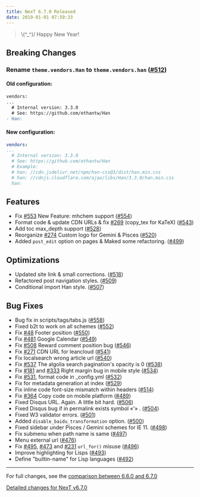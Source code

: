 ```yaml
---
title: NexT 6.7.0 Released
date: 2019-01-01 07:59:33
---
```


> \\(^_^)/ Happy New Year!

## Breaking Changes

### Rename `theme.vendors.Han` to `theme.vendors.han` ([#512](https://github.com/theme-next/hexo-theme-next/pull/512))

#### Old configuration:

```diff
vendors:
...
  # Internal version: 3.3.0
  # See: https://github.com/ethantw/Han
- Han:
```

#### New configuration:

```yml
vendors:
...
  # Internal version: 3.3.0
  # See: https://github.com/ethantw/Han
  # Example:
  # han: //cdn.jsdelivr.net/npm/han-css@3/dist/han.min.css
  # han: //cdnjs.cloudflare.com/ajax/libs/Han/3.3.0/han.min.css
  han:
```

## Features

- Fix [#553](https://github.com/theme-next/hexo-theme-next/pull/553) New Feature: mhchem support ([#554](https://github.com/theme-next/hexo-theme-next/pull/554))
- Format code & update CDN URLs & fix [#269](https://github.com/theme-next/hexo-theme-next/pull/269) (copy_tex for KaTeX) ([#543](https://github.com/theme-next/hexo-theme-next/pull/543))
- Add toc max_depth support ([#528](https://github.com/theme-next/hexo-theme-next/pull/528))
- Reorganize [#274](https://github.com/theme-next/hexo-theme-next/pull/274) Custom logo for Gemini & Pisces ([#520](https://github.com/theme-next/hexo-theme-next/pull/520))
- Added `post_edit` option on pages & Maked some refactoring. ([#499](https://github.com/theme-next/hexo-theme-next/pull/499))

## Optimizations

- Updated site link & small corrections. ([#518](https://github.com/theme-next/hexo-theme-next/pull/518))
- Refactored post navigation styles. ([#509](https://github.com/theme-next/hexo-theme-next/pull/509))
- Conditional import Han style. ([#507](https://github.com/theme-next/hexo-theme-next/pull/507))


## Bug Fixes

- Bug fix in scripts/tags/tabs.js ([#558](https://github.com/theme-next/hexo-theme-next/pull/558))
- Fixed b2t to work on all schemes ([#552](https://github.com/theme-next/hexo-theme-next/pull/552))
- Fix [#48](https://github.com/theme-next/hexo-theme-next/pull/48) Footer position ([#550](https://github.com/theme-next/hexo-theme-next/pull/550))
- Fix [#481](https://github.com/theme-next/hexo-theme-next/pull/481) Google Calendar ([#549](https://github.com/theme-next/hexo-theme-next/pull/549))
- Fix [#508](https://github.com/theme-next/hexo-theme-next/pull/508) Reward comment position bug ([#546](https://github.com/theme-next/hexo-theme-next/pull/546))
- Fix [#271](https://github.com/theme-next/hexo-theme-next/pull/271) CDN URL for leancloud ([#541](https://github.com/theme-next/hexo-theme-next/pull/541))
- Fix localsearch wrong article url ([#540](https://github.com/theme-next/hexo-theme-next/pull/540))
- Fix [#537](https://github.com/theme-next/hexo-theme-next/pull/537) The algolia search pagination's opacity is 0 ([#538](https://github.com/theme-next/hexo-theme-next/pull/538))
- Fix [#181](https://github.com/theme-next/hexo-theme-next/pull/181) and [#333](https://github.com/theme-next/hexo-theme-next/pull/333) Right margin bug in mobile style ([#534](https://github.com/theme-next/hexo-theme-next/pull/534))
- Fix [#531](https://github.com/theme-next/hexo-theme-next/pull/531), format code in _config.yml ([#532](https://github.com/theme-next/hexo-theme-next/pull/532))
- Fix for metadata generation at index ([#529](https://github.com/theme-next/hexo-theme-next/pull/529))
- Fix inline code font-size mismatch within headers ([#514](https://github.com/theme-next/hexo-theme-next/pull/514))
- Fix [#364](https://github.com/theme-next/hexo-theme-next/pull/364) Copy code on mobile platform ([#489](https://github.com/theme-next/hexo-theme-next/pull/489))
- Fixed Disqus URL. Again. A little bit hard. ([#506](https://github.com/theme-next/hexo-theme-next/pull/506))
- Fixed Disqus bug if in permalink exists symbol «'» . ([#504](https://github.com/theme-next/hexo-theme-next/pull/504))
- Fixed W3 validator errors. ([#501](https://github.com/theme-next/hexo-theme-next/pull/501))
- Added `disable_baidu_transformation` option. ([#500](https://github.com/theme-next/hexo-theme-next/pull/500))
- Fixed sidebar under Pisces / Gemini schemes for IE 11. ([#498](https://github.com/theme-next/hexo-theme-next/pull/498))
- Fix submenu when path name is same ([#497](https://github.com/theme-next/hexo-theme-next/pull/497))
- Menu external url ([#476](https://github.com/theme-next/hexo-theme-next/pull/476))
- Fix [#495](https://github.com/theme-next/hexo-theme-next/pull/495), [#473](https://github.com/theme-next/hexo-theme-next/pull/473) and [#231](https://github.com/theme-next/hexo-theme-next/pull/231) `url_for()` misuse ([#496](https://github.com/theme-next/hexo-theme-next/pull/496))
- Improve highlighting for Lisps ([#493](https://github.com/theme-next/hexo-theme-next/pull/493))
- Define "builtin-name" for Lisp languages ([#492](https://github.com/theme-next/hexo-theme-next/pull/492))

***

For full changes, see the [comparison between 6.6.0 and 6.7.0](https://github.com/theme-next/hexo-theme-next/compare/v6.6.0...v6.7.0)

[Detailed changes for NexT v6.7.0](https://github.com/theme-next/hexo-theme-next/releases/tag/v6.7.0)
